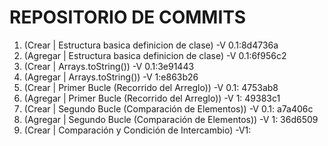 # REPOSITORIO DE COMMITS

1) (Crear | Estructura  basica definicion de clase) -V 0.1:8d4736a
2) (Agregar | Estructura  basica definicion de clase) -V 0.1:6f956c2
3) (Crear | Arrays.toString()) -V 0.1:3e91443
4) (Agregar | Arrays.toString()) -V 1:e863b26
5) (Crear | Primer Bucle (Recorrido del Arreglo)) -V 0.1: 4753ab8
6) (Agregar | Primer Bucle (Recorrido del Arreglo)) -V 1: 49383c1
7) (Crear | Segundo Bucle (Comparación de Elementos)) -V 0.1: a7a406c
8) (Agregar | Segundo Bucle (Comparación de Elementos)) -V 1: 36d6509
9) (Crear | Comparación y Condición de Intercambio) -V1: 
